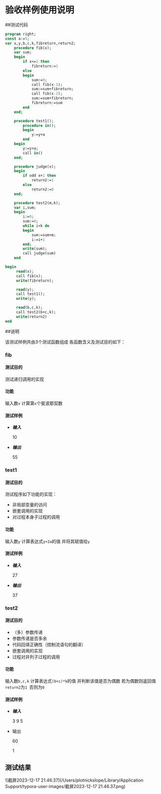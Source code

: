 # 验收样例使用说明

##测试代码

```pascal
program right;
const a:=5;
var x,y,b,c,k,fibreturn,return2;
    procedure fib(x);
    var sum;
    begin
        if x<=2 then
            fibreturn:=1
        else
        begin
            sum:=0;
            call fib(x-1);
            sum:=sum+fibreturn;
            call fib(x-2);
            sum:=sum+fibreturn;
            fibreturn:=sum
        end
    end;

    procedure test1();
        procedure in();
        begin
            y:=y+a
        end
    begin
        y:=y+a;
        call in()
    end;

    procedure judge(x);
    begin
        if odd x+1 then
            return2:=1
        else
            return2:=0
    end;

    procedure test2(m,k);
    var i,sum;
    begin
        i:=0;
        sum:=0;
        while i<k do
        begin
            sum:=sum+m;
            i:=i+1
        end;
        write(sum);
        call judge(sum)
    end

begin
     read(x);
     call fib(x);
     write(fibreturn);

     read(y);
     call test1();
     write(y);

     read(b,c,k);
     call test2(b+c,k);
     write(return2)
end
```

##说明

该测试样例共由3个测试函数组成 各函数含义及测试目的如下：

### fib

#### 测试目的

测试递归调用的实现

#### 功能

输入数`x` 计算第`x`个斐波那契数

#### 测试样例

+ ***输入***

  10

+ ***输出***

  55

### test1

#### 测试目的

测试程序如下功能的实现：

+ 非局部变量的访问
+ 嵌套调用的实现
+ 对过程本身子过程的调用

#### 功能

输入数`y` 计算表达式`y+2a`的值 并将其赋值给`y`

#### 测试样例

+ ***输入***

  27

+ ***输出***

  37

### test2

#### 测试目的

+ （多）参数传递
+ 参数传递是否多余
+ 代码回填正确性（控制流语句的翻译）
+ 嵌套调用的实现
+ 过程对并列子过程的调用

#### 功能

输入数`b,c,k` 计算表达式`(b+c)*k`的值 并判断该值是否为偶数 若为偶数则返回值`return2`为`1 `否则为`0`

#### 测试样例

+ ***输入***

  3 9 5

+ 输出

  60

  1

## 测试结果

![截屏2023-12-17 21.46.37](/Users/plotnickslope/Library/Application Support/typora-user-images/截屏2023-12-17 21.46.37.png)
